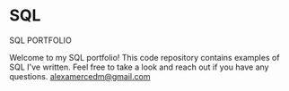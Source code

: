 # SQL
SQL PORTFOLIO

Welcome to my SQL portfolio! This code repository contains examples of SQL I've written. Feel free to take a look and reach out if you have any questions. alexamercedm@gmail.com
